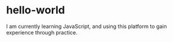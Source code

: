# hello-world

I am currently learning JavaScript, and using this platform to gain experience through practice.
